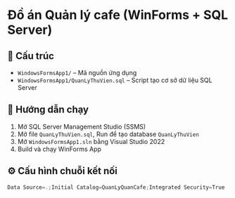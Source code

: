 # Đồ án Quản lý cafe (WinForms + SQL Server)

## 📁 Cấu trúc
- `WindowsFormsApp1/` – Mã nguồn ứng dụng
- `WindowsFormsApp1/QuanLyThuVien.sql` – Script tạo cơ sở dữ liệu SQL Server

## 🚀 Hướng dẫn chạy
1. Mở SQL Server Management Studio (SSMS)
2. Mở file `QuanLyThuVien.sql`, Run để tạo database `QuanLyThuVien`
3. Mở `WindowsFormsApp1.sln` bằng Visual Studio 2022
4. Build và chạy WinForms App

## ⚙ Cấu hình chuỗi kết nối
```csharp
Data Source=.;Initial Catalog=QuanLyQuanCafe;Integrated Security=True
